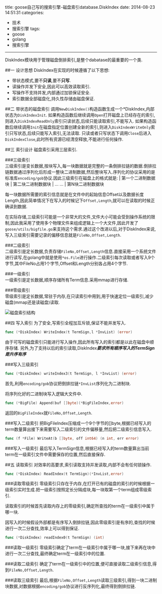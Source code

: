 title: goose自己写的搜索引擎-磁盘索引database.DiskIndex
date: 2014-08-23 14:51:31
categories: 
- 技术
- 搜索引擎
tags:
- goose
- golang
- 搜索引擎
---

DiskIndex模块用于管理磁盘倒排索引,是整个dabatase的最重要的一个类.

<!-- more -->

##一 设计思想
DiskIndex在实现的时候遵循了以下思想:

* 带状态模式,要不**只读**,要不**只写**.
* 读操作并发下安全,因此可以高效读取索引.
* 写操作不支持并发,内部通过加锁保证安全.
* 索引数据全部磁盘化,持久性存储由磁盘保证.

##二 带状态的磁盘索引
调用`NewDiskIndex()`构造函数生成一个\*DiskIndex,内部状态为`DiskIndexInit`.
如果构造函数后继续调用`Open`打开磁盘上已经存在的索引,则进入`DiskIndexReadOnly`索引只读状态,后续只能读取索引,不能写入.
如果构造函数后继续调用`Init`在磁盘指定位置创建全新的索引,则进入`DiskIndexWriteOnly`索引只写状态,后续只能写入索引,无法读取.
只读或者只写状态下调用`Close`后进入`DiskIndexClose`,此时所有资源已经清空释放,不能进行任何操作.


##三 索引设计
磁盘索引采用三层索引.

###三级索引  
三级索引是变长数据,按块写入,每一块数据就是完整的一条倒排拉链的数据.倒排拉链数据通过序列化后形成一整块二进制数据,然后整块写入.序列化的协议采用的是标准库`encoding/gob`协议.因此三级索引在磁盘上的格式就是:
| 第一个二进制数据块 | 第二块二进制数据块 | ... ... | 第N块二进制数据块

每一块数据所需要的索引信息就是在文件中的起始信息Offset以及数据长度Length,因此简单情况下在写入的时候记下`Offset,Length`,就可以在读取的时候正确读到数据.

在实际存储,三级索引可能是一个非常大的文件,文件大小可能会受到操作系统的限制,因此我采用了使用多个物理文件来组成逻辑上一个大文件,因此开发了`goose/utils/bigfile.go`来支持这个需求.通过这个改进以后,对于DiskIndex来说,写入三级索引需要记录的偏移信息就是`FileNo,Offset,Length`.

###二级索引  
二级索引是定长数据,负责存储`FileNo,Offset,Length`信息.直接采用一个系统文件进行读写,在golang中就是使用`*os.File`进行操作.二级索引每次读取或者写入9个字节,其中FileNo占用1个字节,Offset和Length分别各占用4个字节.

###一级索引  
一级索引是定长数据,顺序存储所有Term信息.采用mmap进行存储.

###零级索引  
零级索引是定长数据,常驻于内存,在只读索引中用到,用于快速定位一级索引,减少磁盘(mmap还是读磁盘)读取.

![磁盘索引结构](/static/img/goose-diskindex.png)


##四 写入索引
为了安全,写索引全程加互斥锁,保证不能并发写入.

```go
func (*DiskIndex) WriteIndex(t TermSign,l *InvList) (error)
```
由于可写的磁盘索引只能进行写入操作,因此所有写入的索引都是以此在磁盘中顺序存储.
另外,为了支持以后的索引读取,DiskIndex***要求所有顺序写入的TermSign是升序有序***

###写入三级索引
```go
func (*DiskIndex) writeIndex3(t TermSign, l *InvList) (error)
```
首先,利用`encoding/gob`协议把倒排拉链`*InvList`序列化为二进制块.

将序列化好的二进制块写入逻辑大文件中.

```go
func (*BigFile) Append(buf []byte)(*BigFileIndex,error)
```
返回的`BigFileIndex`就`FileNo,Offset,Length`.

###写入二级索引
把BigFileIndex压缩成一个9个字节的[]byte,根据已经写入的term数量算出接下来需要写入二级索引的文件偏移量,然后把二级索引信息写入.

```go
func (f *File) WriteAt(b []byte, off int64) (n int, err error)
```

###写入一级索引
最后写入TermSign信息,根据已经写入的term数量算出当前term在一级索引文件中需要保存的位置,然后直接保存.

##五 读取索引
对效率的高要求,索引读取支持并发读取,内部不会有任何锁操作.

```go
func (*DiskIndex) ReadIndex(t TermSign)(*InvList,error)
```

###读取零级索引
零级索引只存在于内存,在打开已有的磁盘的索引的时候根据一级索引实时生成.把一级索引按照定长分隔成块,每一块取第一个term组成零级索引.

读取索引的时候首先读取内存上的零级索引,确定所查找的term在一级索引中属于哪一块.

因写入的时候假设外部都是有序写入倒排拉链,因此零级索引是有序的,查找的时候进行一次二分查找,效率上可以得到保证.

```go
func (*DiskIndex) readIndex0(t TermSign) (int)
```

###读取一级索引
零级索引确定了term在一级索引中属于哪一块,接下来再在块中进行一次二分查找,最终确定term在一级索引中的位置.

###读取二级索引
确定了term在一级索引中的位置,便可直接读取二级索引信息,得到`FileNo,Offset,Length`.


###读取三级索引
最后,根据`FileNo,Offset,Length`读取三级索引,得到一块二进制块数据,对数据根据`encoding/gob`协议进行反序列化,最终得到倒排拉链.
